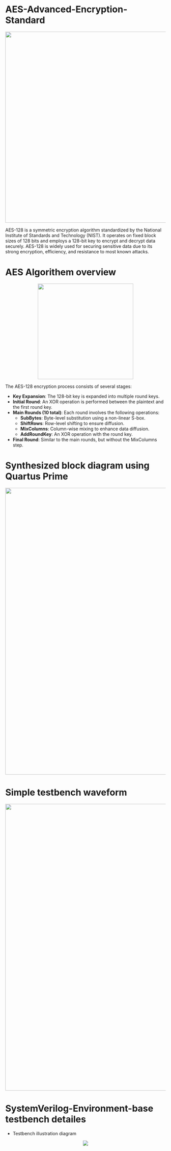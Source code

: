 # AES-Advanced-Encryption-Standard
<p align="center">
   <img src="https://github.com/user-attachments/assets/d4101834-3036-4940-9d2d-6e11dbf992c3" border="0" width="600" />
</p>

AES-128 is a symmetric encryption algorithm standardized by the National Institute of Standards and Technology (NIST). It operates on fixed block sizes of 128 bits and employs a 128-bit key to encrypt and decrypt data securely. AES-128 is widely used for securing sensitive data due to its strong encryption, efficiency, and resistance to most known attacks.

# AES Algorithem overview
<p align="center">
  <img src="https://github.com/user-attachments/assets/b5708b66-67f5-463f-94fd-7f0518a286d3" border="0" width="300" />
</p>


The AES-128 encryption process consists of several stages:

- **Key Expansion**: The 128-bit key is expanded into multiple round keys.
- **Initial Round**: An XOR operation is performed between the plaintext and the first round key.
- **Main Rounds (10 total)**: Each round involves the following operations:
  - **SubBytes**: Byte-level substitution using a non-linear S-box.
  - **ShiftRows**: Row-level shifting to ensure diffusion.
  - **MixColumns**: Column-wise mixing to enhance data diffusion.
  - **AddRoundKey**: An XOR operation with the round key.
- **Final Round**: Similar to the main rounds, but without the MixColumns step.

# Synthesized block diagram using Quartus Prime
<p align="center">
   <img src="https://github.com/user-attachments/assets/7a561e31-1d87-4539-939d-6c17fe320c5d" border="0" width="900" />
</p>

# Simple testbench waveform
<p align="center">
   <img src="https://github.com/user-attachments/assets/b7aab423-1ff3-4ea6-85b4-201c61fb409b" border="0" width="900" />
</p>

# SystemVerilog-Environment-base testbench detailes
- Testbench illustration diagram
<p align="center">
   <img src="https://github.com/user-attachments/assets/e424efeb-3a49-4e8a-93ce-83f0dbf8f0d9" />
</p>
